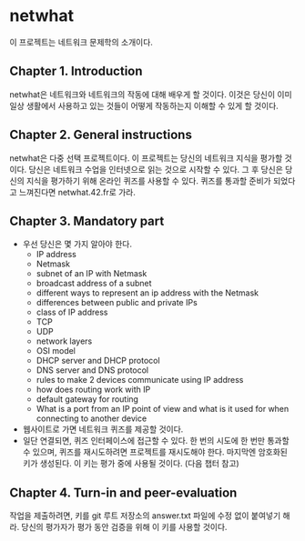 # netwhat

이 프로젝트는 네트워크 문제학의 소개이다.

## Chapter 1. Introduction

netwhat은 네트워크와 네트워크의 작동에 대해 배우게 할 것이다. 이것은 당신이 이미 일상 생활에서 사용하고 있는 것들이 어떻게 작동하는지 이해할 수 있게 할 것이다.

## Chapter 2. General instructions

netwhat은 다중 선택 프로젝트이다. 이 프로젝트는 당신의 네트워크 지식을 평가할 것이다. 당신은 네트워크 수업을 인터넷으로 읽는 것으로 시작할 수 있다. 그 후 당신은 당신의 지식을 평가하기 위해 온라인 퀴즈를 사용할 수 있다. 퀴즈를 통과할 준비가 되었다고 느껴진다면 netwhat.42.fr로 가라.

## Chapter 3. Mandatory part

* 우선 당신은 몇 가지 알아야 한다.
  * IP address
  * Netmask
  * subnet of an IP with Netmask
  * broadcast address of a subnet
  * different ways to represent an ip address with the Netmask
  * differences between public and private IPs
  * class of IP address
  * TCP
  * UDP
  * network layers
  * OSI model
  * DHCP server and DHCP protocol
  * DNS server and DNS protocol
  * rules to make 2 devices communicate using IP address
  * how does routing work with IP
  * default gateway for routing
  * What is a port from an IP point of view and what is it used for when connecting to another device
* 웹사이트로 가면 네트워크 퀴즈를 제공할 것이다.
* 일단 연결되면, 퀴즈 인터페이스에 접근할 수 있다. 한 번의 시도에 한 번만 통과할 수 있으며, 퀴즈를 재시도하려면 프로젝트를 재시도해야 한다. 마지막엔 암호화된 키가 생성된다. 이 키는 평가 중에 사용될 것이다. (다음 챕터 참고)

## Chapter 4. Turn-in and peer-evaluation

작업을 제출하려면, 키를 git 루트 저장소의 answer.txt 파일에 수정 없이 붙여넣기 해라. 당신의 평가자가 평가 동안 검증을 위해 이 키를 사용할 것이다.